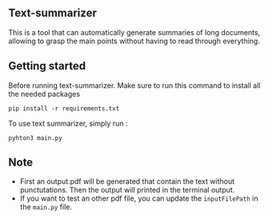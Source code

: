 ## Text-summarizer

This is a tool that can automatically generate summaries of long documents, allowing to grasp the main points without having to read through everything.

## Getting started

Before running text-summarizer. Make sure to run this command to install all the needed packages

`pip install -r requirements.txt`

To use text summarizer, simply run :

`pyhton3 main.py`

## Note

- First an output.pdf will be generated that contain the text without punctutations. Then the output will printed in the terminal output.
- If you want to test an other pdf file, you can update the `inputFilePath` in the `main.py` file.
